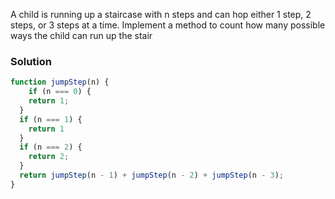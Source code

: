 A child is running up a staircase with n steps and can hop either 1 step, 2
steps, or 3 steps at a time. Implement a method to count how many possible ways
the child can run up the stair

### Solution

```js
function jumpStep(n) {
	if (n === 0) {
  	return 1;
  }
  if (n === 1) {
  	return 1
  }
  if (n === 2) {
  	return 2;
  }
  return jumpStep(n - 1) + jumpStep(n - 2) + jumpStep(n - 3);
}
```
